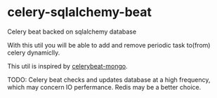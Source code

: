 # celery-sqlalchemy-beat
Celery beat backed on sqlalchemy database

With this util you will be able to add and remove periodic task to(from) celery dynamiclly.

This util is inspired by [celerybeat-mongo](https://github.com/zmap/celerybeat-mongo).

TODO:
Celery beat checks and updates database at a high frequency,  which may concern IO perfermance.
Redis may be a better choice.
